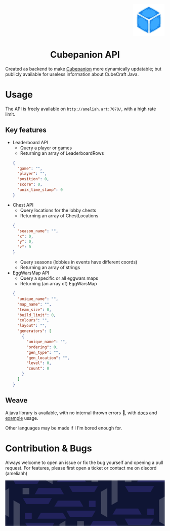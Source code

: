 <div align="right">
  <img src="assets/cube_logo.png" alt="Logo" width="100">
</div>

# <center>Cubepanion API</center>


Created as backend to make [Cubepanion](https://github.com/Fesaa/Cubepanion) more dynamically updatable; but publicly available for useless information about CubeCraft Java. 

# Usage

The API is freely available on `http://ameliah.art:7070/`, with a high rate limit. 

## Key features
- Leaderboard API
  - Query a player or games
  - Returning an array of LeaderboardRows
  ```json
  {
    "game": "",
    "player": "",
    "position": 0,
    "score": 0,
    "unix_time_stamp": 0
  }
  ```
- Chest API
  - Query locations for the lobby chests
  - Returning an array of ChestLocations
  ```json
  {
    "season_name": "",
    "x": 0,
    "y": 0,
    "z": 0
  }
  ```
  - Query seasons (lobbies in events have different coords)
  - Returning an array of strings
- EggWarsMap API
  - Query a specific or all eggwars maps
  - Returning (an array of) EggWarsMap
  ```json
  {
    "unique_name": "",
    "map_name": "",
    "team_size": 0,
    "build_limit": 0,
    "colours": "",
    "layout": "",
    "generators": [
      {
        "unique_name": "",
        "ordering": 0,
        "gen_type": "",
        "gen_location": "",
        "level": 0,
        "count": 0
      }
    ]
  }
  ```

## Weave
A java library is available, with no internal thrown errors 🙌, with [docs](https://fesaa.github.io/CubepanionAPI) and [example](https://github.com/Fesaa/Cubepanion) usage.

Other languages may be made if I I'm bored enough for.

# Contribution & Bugs
Always welcome to open an issue or fix the bug yourself and opening a pull request. For features, please first open a ticket or contact me on discord (ameliahh)

<div align="center">
  <img src="assets/background.png" alt="background">
</div>
